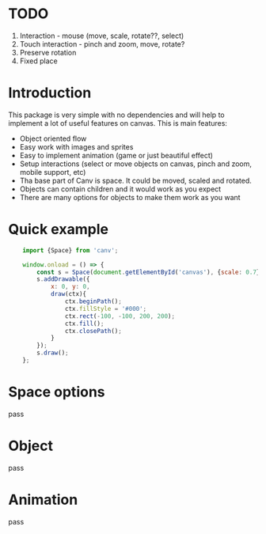 # TODO
1. Interaction - mouse (move, scale, rotate??, select)
1. Touch interaction - pinch and zoom, move, rotate?
1. Preserve rotation
1. Fixed place


# Introduction

This package is very simple with no dependencies and will help to implement a lot of useful features on canvas.
This is main features:
* Object oriented flow
* Easy work with images and sprites
* Easy to implement animation (game or just beautiful effect)
* Setup interactions (select or move objects on canvas, pinch and zoom, mobile support, etc)
* Tha base part of Canv is space. It could be moved, scaled and rotated.
* Objects can contain children and it would work as you expect
* There are many options for objects to make them work as you want


# Quick example

```js
    import {Space} from 'canv';

    window.onload = () => {
        const s = Space(document.getElementById('canvas'), {scale: 0.7});
        s.addDrawable({
            x: 0, y: 0,
            draw(ctx){
                ctx.beginPath();
                ctx.fillStyle = '#000';
                ctx.rect(-100, -100, 200, 200);
                ctx.fill();
                ctx.closePath();
            }
        });
        s.draw();
    };
```


# Space options

pass

# Object

pass

# Animation

pass